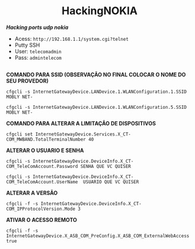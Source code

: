 <h1 align="center">
HackingNOKIA
</h1>

***Hacking ports udp nokia***

* Acess: ```http://192.168.1.1/system.cgi?telnet```
* Putty SSH
* User: ```telecomadmin```
* Pass: ```admintelecom```


##

**COMANDO PARA SSID (OBSERVAÇÃO NO FINAL COLOCAR O NOME DO SEU PROVEDOR)**

```
cfgcli -s InternetGatewayDevice.LANDevice.1.WLANConfiguration.1.SSID MOBLY NET-
```
```
cfgcli -s InternetGatewayDevice.LANDevice.1.WLANConfiguration.5.SSID MOBLY NET-
```


**COMANDO PARA ALTERAR A LIMITAÇÃO DE DISPOSITIVOS**
```
cfgcli set InternetGatewayDevice.Services.X_CT-COM_MWBAND.TotalTerminalNumber 40
```

**ALTERAR O USUARIO E SENHA**
```
cfgcli -s InternetGatewayDevice.DeviceInfo.X_CT-COM_TeleComAccount.Password SENHA QUE VC QUISER
```

```
cfgcli -s InternetGatewayDevice.DeviceInfo.X_CT-COM_TeleComAccount.UserName  USUARIO QUE VC QUISER
```


**ALTERAR A VERSÃO**
```
cfgcli -f -s InternetGatewayDevice.DeviceInfo.X_CT-COM_IPProtocolVersion.Mode 3
```


**ATIVAR O ACESSO REMOTO**
```
cfgcli -f -s InternetGatewayDevice.X_ASB_COM_PreConfig.X_ASB_COM_ExternalWebAccess true
```


